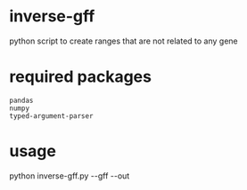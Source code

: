 # inverse-gff

python script to create ranges that are not related to any gene


# required packages

    pandas
    numpy
    typed-argument-parser
    
# usage

python inverse-gff.py --gff <gff-file> --out <out-file>